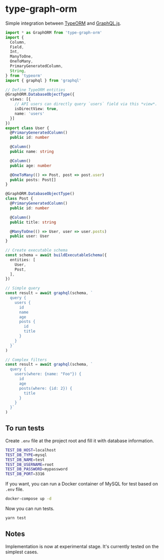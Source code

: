 # type-graph-orm

Simple integration between [TypeORM](https://github.com/typeorm/typeorm) and [GraphQL.js](https://github.com/graphql/graphql-js).

```typescript
import * as GraphORM from 'type-graph-orm'
import {
  Column,
  Field,
  Int,
  ManyToOne,
  OneToMany,
  PrimaryGeneratedColumn,
  String,
} from 'typeorm'
import { graphql } from 'graphql'

// Define TypeORM entities
@GraphORM.DatabaseObjectType({
  views: [{
    // API users can directly query `users` field via this *view*.
    isDirectView: true,
    name: 'users'
  }]
})
export class User {
  @PrimaryGeneratedColumn()
  public id: number

  @Column()
  public name: string

  @Column()
  public age: number

  @OneToMany(() => Post, post => post.user)
  public posts: Post[]
}

@GraphORM.DatabaseObjectType()
class Post {
  @PrimaryGeneratedColumn()
  public id: number

  @Column()
  public title: string

  @ManyToOne(() => User, user => user.posts)
  public user: User
}

// Create executable schema
const schema = await buildExecutableSchema({
  entities: [
    User,
    Post,
  ],
})

// Simple query
const result = await graphql(schema, `
  query {
    users {
      id
      name
      age
      posts {
        id
        title
      }
    }
  }`
)

// Complex filters
const result = await graphql(schema, `
  query {
    users(where: {name: "Foo"}) {
      id
      age
      posts(where: {id: 2}) {
        title
      }
    }
  }`
)
```

## To run tests
Create `.env` file at the project root and fill it with database information.

```bash
TEST_DB_HOST=localhost
TEST_DB_TYPE=mysql
TEST_DB_NAME=test
TEST_DB_USERNAME=root
TEST_DB_PASSWORD=mypassword
TEST_DB_PORT=3316
```

If you want, you can run a Docker container of MySQL for test based on `.env` file.

```bash
docker-compose up -d
```

Now you can run tests.

```bash
yarn test
```

## Notes
Implementation is now at experimental stage. It's currently tested on the simplest cases.
